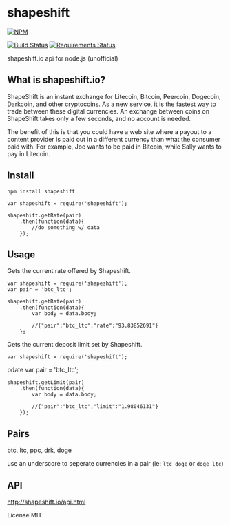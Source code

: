 shapeshift
==========

[![NPM](https://nodei.co/npm/shapeshift.png?downloads=true&downloadRank=true&stars=true)](https://nodei.co/npm/shapeshift/)

[![Build Status](https://travis-ci.org/chovy/humanparser.svg?branch=master)](https://travis-ci.org/chovy/humanparser) [![Requirements Status](https://requires.io/github/chovy/humanparser/requirements.png?branch=master)](https://requires.io/github/chovy/humanparser/requirements/?branch=master)

shapeshift.io api for node.js (unofficial)


## What is shapeshift.io?

ShapeShift is an instant exchange for Litecoin, Bitcoin, Peercoin, Dogecoin, Darkcoin, and other cryptocoins.
As a new service, it is the fastest way to trade between these digital currencies.
An exchange between coins on ShapeShift takes only a few seconds, and no account is needed.

The benefit of this is that you could have a web site where a payout to a content provider is paid out in a different currency than
what the consumer paid with. For example, Joe wants to be paid in Bitcoin, while Sally wants to pay in Litecoin.

## Install

	npm install shapeshift

	var shapeshift = require('shapeshift');

	shapeshift.getRate(pair)
		.then(function(data){
			//do something w/ data
		});
		
## Usage

Gets the current rate offered by Shapeshift.

	var shapeshift = require('shapeshift');
	var pair = 'btc_ltc';

	shapeshift.getRate(pair)
		.then(function(data){
			var body = data.body;

			//{"pair":"btc_ltc","rate":"93.83852691"}
		};

Gets the current deposit limit set by Shapeshift.

	var shapeshift = require('shapeshift');
pdate 	var pair = 'btc_ltc';

	shapeshift.getLimit(pair)
		.then(function(data){
			var body = data.body;

			//{"pair":"btc_ltc","limit":"1.98046131"}
		});

## Pairs

btc, ltc, ppc, drk, doge

use an underscore to seperate currencies in a pair (ie: `ltc_doge` or `doge_ltc`)



## API

http://shapeshift.io/api.html


License MIT
